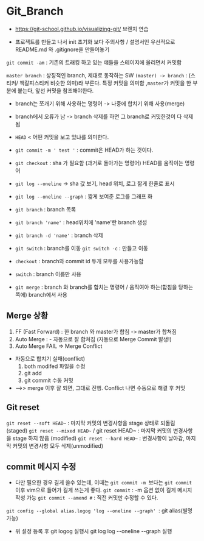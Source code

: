 # Git_Branch

- https://git-school.github.io/visualizing-git/ 브랜치 연습

- 프로젝트를 만들고 나서 init 초기화 보다 주의사항 / 설명서인 우선적으로 README.md 와 .gitignore을 만들어놓기

`git commit -am` : 기존의 트래킹 하고 있는 얘들을 스테이지에 올리면서 커밋함

`master branch` : 상징적인 branch, 제대로 동작하는 SW
`(master) -> branch` : (스티커/ 책갈피스티커 비슷한 의미)라 부른다. 특정 커밋을 의미함 ,`master`가 커밋을 한 부분에 붙는다, 앞선 커밋을 참조해야한다.
- branch는 쪼개기 위해 사용하는 명령어 -> 나중에 합치기 위해 사용(merge)
- branch에서 오류가 남 -> branch 삭제를 하면 그 branch로 커밋한것이 다 삭제됨

- `HEAD` < 어떤 커밋을 보고 있냐를 의미한다.
- `git commit -m ' test '` : commit은 HEAD가 하는 것이다.
- `git checkout` : sha 가 필요함 (과거로 돌아가는 명령어) HEAD를 움직이는 명령어
- `git log --oneline` -> sha 값 보기, head 위치, 로그 짧게 한줄로 표시
- `git log --oneline --graph` : 짧게 보여준 로그를 그래프 화
- `git branch` : branch 목록
- `git branch 'name'` : head위치에 'name'란 branch 생성
- `git branch -d 'name'` : branch 삭제
- `git switch` : branch를 이동
 `git switch -c` : 만들고 이동
- `checkout` : branch와 commit id 두개 모두를 사용가능함
- `switch` : branch 이름만 사용
- `git merge` : branch 와 branch를 합치는 명령어 / 움직여야 하는(합침을 당하는쪽에) branch에서 사용


## Merge 상황
1. FF (Fast Forward) : 한 branch 와 master가 합침 -> master가 합쳐짐
2. Auto Merge :   - 자동으로 잘 합쳐짐 (자동으로 Merge Commit 발생!)
3. Auto Merge FAIL => Merge Conflict
  - 자동으로 합치기 실패(conflict)
	1. both modifed 파일을 수정
	2. git add 
	3. git commit 수동 커밋
- -->> merge 이후 잘 되면, 그대로 진행. Conflict 나면 수동으로 해결 후 커밋


## Git reset
`git reset --soft HEAD~` : 마지막 커밋의 변경사항을 stage 상태로 되돌림 (staged)
`git reset --mixed HEAD~` / git reset HEAD~ : 마지막 커밋의 변경사항을 stage 하지 않음 (modified)
`git reset --hard HEAD~` : 변경사항이 날아감, 마지막 커밋의 변경사항 모두 삭제(unmodified) 

## commit 메시지 수정
- 다만 필요한 경우 길게 쓸수 있는데, 이때는 `git commit -m `보다는 `git commit` 이후 vim으로 들어가 길게 쓰는게 좋다.
`git commit` : -m 옵션 없이 길게 메시지 작성 가능
`git commit --amend #` :  직전 커밋만 수정할 수 있다.

`git config --global alias.logog 'log --oneline --graph' `: git alias(별명 가능) 
- 위 설정 등록 후 git logog 실행시 git log log --oneline --graph 실행